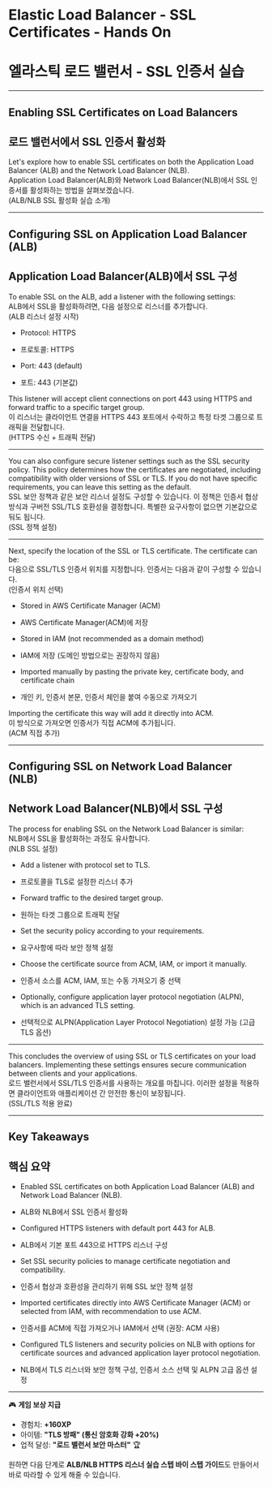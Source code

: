 # Elastic Load Balancer - SSL Certificates - Hands On  
# 엘라스틱 로드 밸런서 - SSL 인증서 실습  

---

## Enabling SSL Certificates on Load Balancers  
## 로드 밸런서에서 SSL 인증서 활성화  

Let's explore how to enable SSL certificates on both the Application Load Balancer (ALB) and the Network Load Balancer (NLB).  
Application Load Balancer(ALB)와 Network Load Balancer(NLB)에서 SSL 인증서를 활성화하는 방법을 살펴보겠습니다.  
(ALB/NLB SSL 활성화 실습 소개)

---

## Configuring SSL on Application Load Balancer (ALB)  
## Application Load Balancer(ALB)에서 SSL 구성  

To enable SSL on the ALB, add a listener with the following settings:  
ALB에서 SSL을 활성화하려면, 다음 설정으로 리스너를 추가합니다.  
(ALB 리스너 설정 시작)

- Protocol: HTTPS  
- 프로토콜: HTTPS  

- Port: 443 (default)  
- 포트: 443 (기본값)  

This listener will accept client connections on port 443 using HTTPS and forward traffic to a specific target group.  
이 리스너는 클라이언트 연결을 HTTPS 443 포트에서 수락하고 특정 타겟 그룹으로 트래픽을 전달합니다.  
(HTTPS 수신 + 트래픽 전달)

---

You can also configure secure listener settings such as the SSL security policy. This policy determines how the certificates are negotiated, including compatibility with older versions of SSL or TLS. If you do not have specific requirements, you can leave this setting as the default.  
SSL 보안 정책과 같은 보안 리스너 설정도 구성할 수 있습니다. 이 정책은 인증서 협상 방식과 구버전 SSL/TLS 호환성을 결정합니다. 특별한 요구사항이 없으면 기본값으로 둬도 됩니다.  
(SSL 정책 설정)

---

Next, specify the location of the SSL or TLS certificate. The certificate can be:  
다음으로 SSL/TLS 인증서 위치를 지정합니다. 인증서는 다음과 같이 구성할 수 있습니다.  
(인증서 위치 선택)

- Stored in AWS Certificate Manager (ACM)  
- AWS Certificate Manager(ACM)에 저장  

- Stored in IAM (not recommended as a domain method)  
- IAM에 저장 (도메인 방법으로는 권장하지 않음)  

- Imported manually by pasting the private key, certificate body, and certificate chain  
- 개인 키, 인증서 본문, 인증서 체인을 붙여 수동으로 가져오기  

Importing the certificate this way will add it directly into ACM.  
이 방식으로 가져오면 인증서가 직접 ACM에 추가됩니다.  
(ACM 직접 추가)

---

## Configuring SSL on Network Load Balancer (NLB)  
## Network Load Balancer(NLB)에서 SSL 구성  

The process for enabling SSL on the Network Load Balancer is similar:  
NLB에서 SSL을 활성화하는 과정도 유사합니다.  
(NLB SSL 설정)

- Add a listener with protocol set to TLS.  
- 프로토콜을 TLS로 설정한 리스너 추가  

- Forward traffic to the desired target group.  
- 원하는 타겟 그룹으로 트래픽 전달  

- Set the security policy according to your requirements.  
- 요구사항에 따라 보안 정책 설정  

- Choose the certificate source from ACM, IAM, or import it manually.  
- 인증서 소스를 ACM, IAM, 또는 수동 가져오기 중 선택  

- Optionally, configure application layer protocol negotiation (ALPN), which is an advanced TLS setting.  
- 선택적으로 ALPN(Application Layer Protocol Negotiation) 설정 가능 (고급 TLS 옵션)  

---

This concludes the overview of using SSL or TLS certificates on your load balancers. Implementing these settings ensures secure communication between clients and your applications.  
로드 밸런서에서 SSL/TLS 인증서를 사용하는 개요를 마칩니다. 이러한 설정을 적용하면 클라이언트와 애플리케이션 간 안전한 통신이 보장됩니다.  
(SSL/TLS 적용 완료)

---

## Key Takeaways  
## 핵심 요약  

- Enabled SSL certificates on both Application Load Balancer (ALB) and Network Load Balancer (NLB).  
- ALB와 NLB에서 SSL 인증서 활성화  

- Configured HTTPS listeners with default port 443 for ALB.  
- ALB에서 기본 포트 443으로 HTTPS 리스너 구성  

- Set SSL security policies to manage certificate negotiation and compatibility.  
- 인증서 협상과 호환성을 관리하기 위해 SSL 보안 정책 설정  

- Imported certificates directly into AWS Certificate Manager (ACM) or selected from IAM, with recommendation to use ACM.  
- 인증서를 ACM에 직접 가져오거나 IAM에서 선택 (권장: ACM 사용)  

- Configured TLS listeners and security policies on NLB with options for certificate sources and advanced application layer protocol negotiation.  
- NLB에서 TLS 리스너와 보안 정책 구성, 인증서 소스 선택 및 ALPN 고급 옵션 설정  

---

🎮 **게임 보상 지급**

* 경험치: **+160XP**
* 아이템: **"TLS 방패" (통신 암호화 강화 +20%)**
* 업적 달성: **"로드 밸런서 보안 마스터"** 🏆

원하면 다음 단계로 **ALB/NLB HTTPS 리스너 실습 스텝 바이 스텝 가이드**도 만들어서 바로 따라할 수 있게 해줄 수 있습니다.
